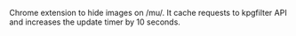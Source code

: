 Chrome extension to hide images on /mu/. It cache requests to kpgfilter API and increases the update timer by 10 seconds.
